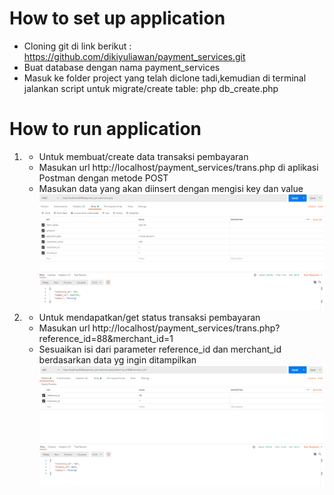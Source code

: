 # How to set up application

- Cloning git di link berikut : https://github.com/dikiyuliawan/payment_services.git
- Buat database dengan nama payment_services
- Masuk ke folder project yang telah diclone tadi,kemudian di terminal jalankan script untuk migrate/create table: php db_create.php

# How to run application

1. - Untuk membuat/create data transaksi pembayaran
   - Masukan url http://localhost/payment_services/trans.php di aplikasi Postman dengan metode POST
   - Masukan data yang akan diinsert dengan mengisi key dan value
     ![create](./img/create.png)

2. - Untuk mendapatkan/get status transaksi pembayaran
   - Masukan url http://localhost/payment_services/trans.php?reference_id=88&merchant_id=1
   - Sesuaikan isi dari parameter reference_id dan merchant_id berdasarkan data yg ingin ditampilkan
     ![get](./img/get.png)
